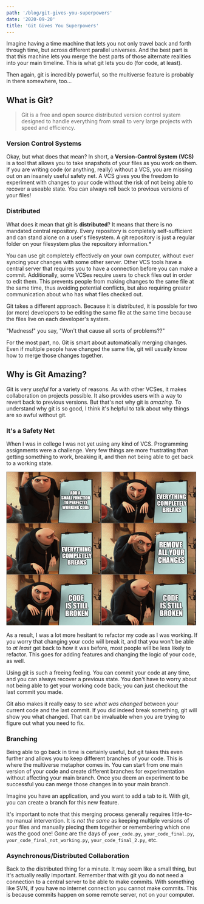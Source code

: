 ```yaml
---
path: '/blog/git-gives-you-superpowers'
date: '2020-09-20'
title: 'Git Gives You Superpowers'
---
```


Imagine having a time machine that lets you not only travel back and forth through time, but across different parallel universes. And the best part is that this machine lets you merge the best parts of those alternate realities into your main timeline. This is what git lets you do (for code, at least).

<span class="hoverable" title="git revert 2020">Then again, git is incredibly powerful, so the multiverse feature is probably in there somewhere, too...</span>

## What is Git?

> Git is a free and open source distributed version control system designed to handle everything from small to very large projects with speed and efficiency. 

### Version Control Systems
Okay, but what does that mean? In short, a <b>Version-Control System (VCS)</b> is a tool that allows you to take snapshots of your files as you work on them. If you are writing code (or anything, really) without a VCS, you are missing out on an insanely useful safety net. A VCS gives you the freedom to experiment with changes to your code without the risk of not being able to recover a useable state. You can always roll back to previous versions of your files!

### Distributed
What does it mean that git is <b>distributed</b>? It means that there is no mandated central repository. Every repository is completely self-sufficient and can stand alone on a user's filesystem. <span class="hoverable" title="There is a hidden directory inside each repository called `.git` that stores all the repository's metadata. If you delete this directory, you will erase all of your git history. Don't delete this directory or edit its contents unless you know what you're doing!">A git repository is just a regular folder on your filesystem plus the repository information.*</span>

You can use git completely effectively on your own computer, without ever syncing your changes with some other server. Other VCS tools have a central server that requires you to have a connection before you can make a commit. Additionally, some VCSes require users to check files out in order to edit them. This prevents people from making changes to the same file at the same time, thus avoiding potential conflicts, but also requiring greater communication about who has what files checked out.

Git takes a different approach. Because it is distributed, it is possible for two (or more) developers to be editing the same file at the same time because the files live on each developer's system.

"Madness!" you say, "Won't that cause all sorts of problems??" 

For the most part, no. Git is smart about automatically merging changes. <span class="hoverable" title="Git cannot automatically merge changes if two people have edited the same lines. No automated system could. If two people have changed the same line, someone is going to decide if you keep Person A's change, Person B's change, or both.">Even if multiple people have changed the same file, git will usually know how to merge those changes together.</span>

## Why is Git Amazing?
Git is very _useful_ for a variety of reasons. As with other VCSes, it makes collaboration on projects possible. It also provides users with a way to revert back to previous versions. But that's not why git is *amazing*. To understand why git is so good, I think it's helpful to talk about why things are so awful without git.

### It's a Safety Net
When I was in college I was not yet using any kind of VCS. Programming assignments were a challenge. Very few things are more frustrating than getting something to work, breaking it, and then not being able to get back to a working state.

<img src="adda-small-function-to-perfectly-working-code-everything-completely-breaks-57084333_2.png" alt="Meme from Despicable me. 6 panels. 1) Add a small function to perfectly working code. 2) Everything completely breaks. 3) Character looks at paper confused. 4) Remove all your changes. 5) Code is still broken. 6) Character looks at paper confused." title="Source: Presumably Reddit, via Twitter or Slack. I should have kept better track." />

As a result, I was a lot more hesitant to refactor my code as I was working. If you worry that changing your code will break it, and that you won't be able to *at least* get back to how it was before, most people will be less likely to refactor. This goes for adding features and changing the logic of your code, as well.

Using git is such a freeing feeling. You can commit your code at any time, and you can always recover a previous state. You don't have to worry about not being able to get your working code back; you can just checkout the last commit you made.

Git also makes it really easy to see _what was changed_ between your current code and the last commit. If you did indeed break something, git will show you what changed. That can be invaluable when you are trying to figure out what you need to fix.

### Branching
Being able to go back in time is certainly useful, but git takes this even further and allows you to keep different branches of your code. This is where the multiverse metaphor comes in. You can start from one main version of your code and create different branches for experimentation without affecting your main branch. Once you deem an experiment to be successful you can merge those changes in to your main branch.

Imagine you have an application, and you want to add a tab to it. With git, you can create a branch for this new feature. 

It's important to note that this merging process generally requires little-to-no manual intervention. It is *not the same* as keeping multiple versions of your files and manually piecing them together or remembering which one was the good one! Gone are the days of `your_code.py`, `your_code_final.py`, `your_code_final_not_working.py`, `your_code_final_2.py`, etc.

### Asynchronous/Distributed Collaboration
Back to the distributed thing for a minute. It may seem like a small thing, but it's actually really important. Remember that with git you do not need a connection to a central server to be able to make commits. With something like SVN, if you have no internet connection you cannot make commits. This is because commits happen on some remote server, not on your computer.

